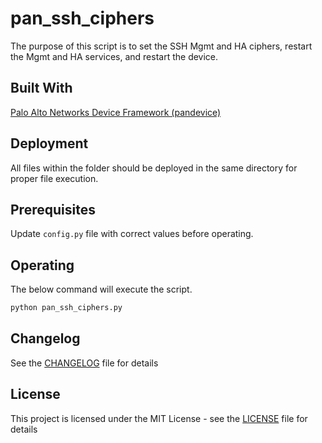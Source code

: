 # pan_ssh_ciphers

The purpose of this script is to set the SSH Mgmt and HA ciphers, restart the Mgmt and HA services, and restart the device.

## Built With

[Palo Alto Networks Device Framework (pandevice)](https://github.com/PaloAltoNetworks/pandevice)

## Deployment

All files within the folder should be deployed in the same directory for proper file execution.

## Prerequisites

Update `config.py` file with correct values before operating.

## Operating

The below command will execute the script.

```bash
python pan_ssh_ciphers.py
```

## Changelog

See the [CHANGELOG](CHANGELOG.md) file for details

## License

This project is licensed under the MIT License - see the [LICENSE](LICENSE) file for details
